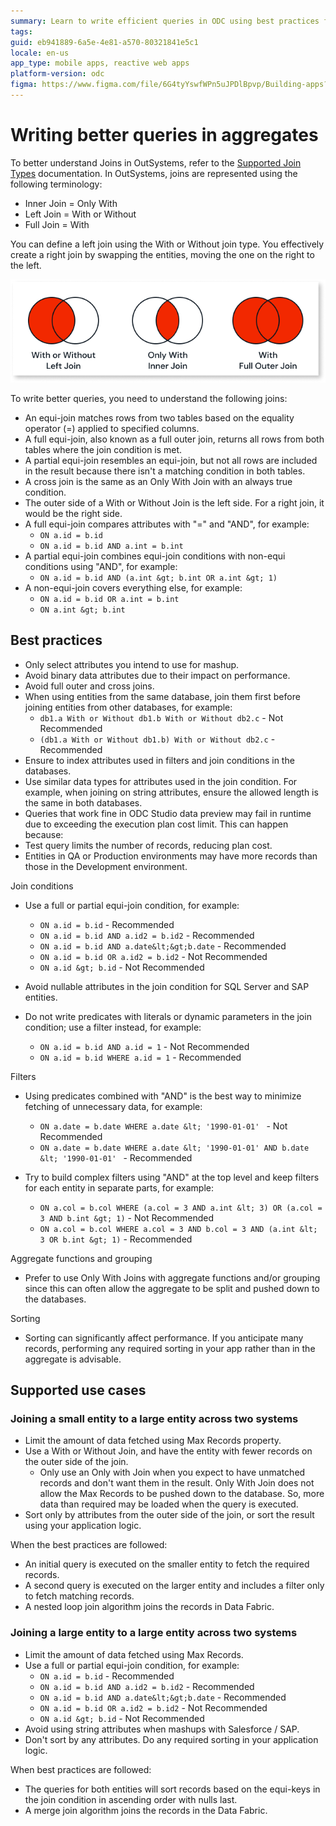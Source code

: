 ```yaml
---
summary: Learn to write efficient queries in ODC using best practices for joins, filters, aggregates, and sorting.
tags: 
guid: eb941889-6a5e-4e81-a570-80321841e5c1
locale: en-us
app_type: mobile apps, reactive web apps
platform-version: odc
figma: https://www.figma.com/file/6G4tyYswfWPn5uJPDlBpvp/Building-apps?type=design&node-id=5399%3A383&mode=design&t=SWFFXJVfxBN7UhUU-1 
---
```


# Writing better queries in aggregates 

To better understand Joins in OutSystems, refer to the [Supported Join Types](supported-join-types.md) documentation. In OutSystems, joins are represented using the following terminology:

* Inner Join = Only With
* Left Join = With or Without
* Full Join = With

You can define a left join using the With or Without join type. You effectively create a right join by swapping the entities, moving the one on the right to the left.

![Diagram showing different types of database joins: Left Join, Right Join, Inner Join, and Full Outer Join.](images/different-joins.png "Different Types of Joins")

To write better queries, you need to understand the following joins:

* An equi-join matches rows from two tables based on the equality operator (=) applied to specified columns.
* A full equi-join, also known as a full outer join, returns all rows from both tables where the join condition is met.
* A partial equi-join resembles an equi-join, but not all rows are included in the result because there isn't a matching condition in both tables.
* A cross join is the same as an Only With Join with an always true condition.
* The outer side of a With or Without Join is the left side. For a right join, it would be the right side.
* A full equi-join compares attributes with "=" and "AND", for example:
    * `ON a.id = b.id`
    * `ON a.id = b.id AND a.int = b.int`
* A partial equi-join combines equi-join conditions with non-equi conditions using "AND", for example: 
    * `ON a.id = b.id AND (a.int &gt; b.int OR a.int &gt; 1)`
* A non-equi-join covers everything else, for example:
    * `ON a.id = b.id OR a.int = b.int`
    * `ON a.int &gt; b.int`

## Best practices

* Only select attributes you intend to use for mashup.
* Avoid binary data attributes due to their impact on performance.
* Avoid full outer and cross joins.
* When using entities from the same database, join them first before joining entities from other databases, for example: 
    * `db1.a With or Without db1.b With or Without db2.c` - Not Recommended 
    * `(db1.a With or Without db1.b) With or Without db2.c` - Recommended 
* Ensure to index attributes used in filters and join conditions in the databases. 
* Use similar data types for attributes used in the join condition. For example, when joining on string attributes, ensure the allowed length is the same in both databases.
* Queries that work fine in ODC Studio data preview may fail in runtime due to exceeding the execution plan cost limit. This can happen because:
* Test query limits the number of records, reducing plan cost.
* Entities in QA or Production environments may have more records than those in the Development environment.

<div class="os-accordion__item">
    <div class="os-accordion__title">
    Join conditions
    </div>
    <div class="os-accordion__content">            

* Use a full or partial equi-join condition, for example:
    * `ON a.id = b.id` - Recommended 
    * `ON a.id = b.id AND a.id2 = b.id2` - Recommended 
    * `ON a.id = b.id AND a.date&lt;&gt;b.date` - Recommended 
    * `ON a.id = b.id OR a.id2 = b.id2` - Not Recommended 
    * `ON a.id &gt; b.id` - Not Recommended 
* Avoid nullable attributes in the join condition for SQL Server and SAP entities.
* Do not write predicates with literals or dynamic parameters in the join condition; use a filter instead, for example:
    * `ON a.id = b.id AND a.id = 1` - Not Recommended 
    * `ON a.id = b.id WHERE a.id = 1` - Recommended 

    </div>
</div>

<div class="os-accordion__item">
    <div class="os-accordion__title">
    Filters
    </div>
    <div class="os-accordion__content">            

* Using predicates combined with "AND" is the best way to minimize fetching of unnecessary data, for example: 
    * `ON a.date = b.date WHERE a.date &lt; '1990-01-01' ` -  Not Recommended 
    * `ON a.date = b.date WHERE a.date &lt; '1990-01-01' AND b.date &lt; '1990-01-01' ` - Recommended 
* Try to build complex filters using "AND" at the top level and keep filters for each entity in separate parts, for example: 
    * `ON a.col = b.col WHERE (a.col = 3 AND a.int &lt; 3) OR (a.col = 3 AND b.int &gt; 1)` - Not Recommended 
    * `ON a.col = b.col WHERE a.col = 3 AND b.col = 3 AND (a.int &lt; 3 OR b.int &gt; 1)` - Recommended 

    </div>
</div>

<div class="os-accordion__item">
    <div class="os-accordion__title">
    Aggregate functions and grouping
    </div>
    <div class="os-accordion__content">            

* Prefer to use Only With Joins with aggregate functions and/or grouping since this can often allow the aggregate to be split and pushed down to the databases.

    </div>
</div>

<div class="os-accordion__item">
    <div class="os-accordion__title">
    Sorting
    </div>
    <div class="os-accordion__content">            

* Sorting can significantly affect performance. If you anticipate many records, performing any required sorting in your app rather than in the aggregate is advisable.

    </div>
</div>

## Supported use cases

### Joining a small entity to a large entity across two systems

* Limit the amount of data fetched using Max Records property.
* Use a With or Without Join, and have the entity with fewer records on the outer side of the join.
    * Only use an Only with Join when you expect to have unmatched records and don't want them in the result. Only With Join does not allow the Max Records to be pushed down to the database. So, more data than required may be loaded when the query is executed.
* Sort only by attributes from the outer side of the join, or sort the result using your application logic.

When the best practices are followed:

* An initial query is executed on the smaller entity to fetch the required records.
* A second query is executed on the larger entity and includes a filter only to fetch matching records.
* A nested loop join algorithm joins the records in Data Fabric.

### Joining a large entity to a large entity across two systems

* Limit the amount of data fetched using Max Records.
* Use a full or partial equi-join condition, for example:
    * `ON a.id = b.id` - Recommended 
    * `ON a.id = b.id AND a.id2 = b.id2` - Recommended 
    * `ON a.id = b.id AND a.date&lt;&gt;b.date` - Recommended 
    * `ON a.id = b.id OR a.id2 = b.id2` - Not Recommended 
    * `ON a.id &gt; b.id` - Not Recommended 
* Avoid using string attributes when mashups with Salesforce / SAP.
* Don't sort by any attributes. Do any required sorting in your application logic.

When best practices are followed:

* The queries for both entities will sort records based on the equi-keys in the join condition in ascending order with nulls last.
* A merge join algorithm joins the records in the Data Fabric.
